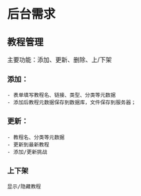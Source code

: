 # 后台需求

## 教程管理  
主要功能：添加、更新、删除、上/下架

### 添加：
    - 表单填写教程名、链接、类型、分类等元数据
    - 添加后教程元数据保存到数据库，文件保存到服务器；

### 更新：
    - 教程名、分类等元数据
    - 更新到最新教程
    - 添加/更新挑战

### 上下架
    显示/隐藏教程

